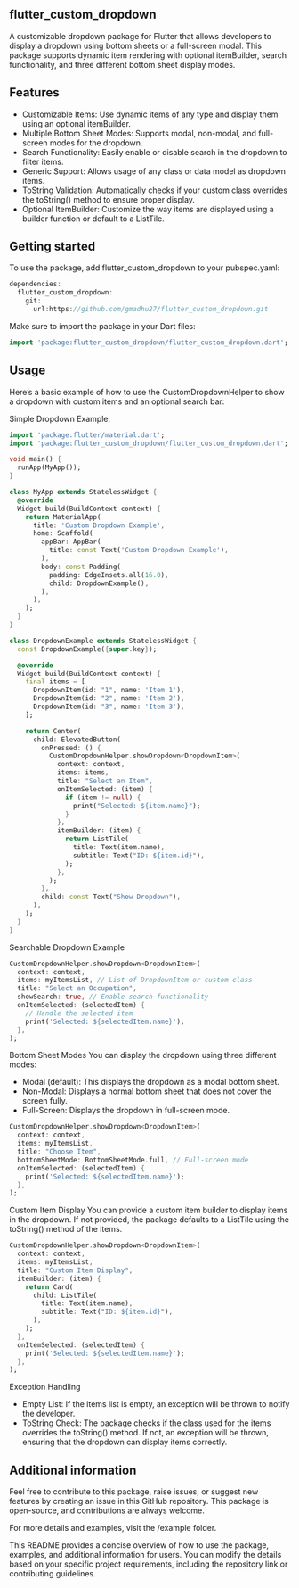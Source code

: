 ## flutter_custom_dropdown

A customizable dropdown package for Flutter that allows developers to display a dropdown using bottom sheets or a full-screen modal. This package supports dynamic item rendering with optional itemBuilder, search functionality, and three different bottom sheet display modes.


## Features
* Customizable Items: Use dynamic items of any type and display them using an optional itemBuilder.
* Multiple Bottom Sheet Modes: Supports modal, non-modal, and full-screen modes for the dropdown.
* Search Functionality: Easily enable or disable search in the dropdown to filter items.
* Generic Support: Allows usage of any class or data model as dropdown items.
* ToString Validation: Automatically checks if your custom class overrides the toString() method to ensure proper display.
* Optional ItemBuilder: Customize the way items are displayed using a builder function or default to a ListTile.


## Getting started
To use the package, add flutter_custom_dropdown to your pubspec.yaml:

```dart
dependencies:
  flutter_custom_dropdown:
    git:
      url:https://github.com/gmadhu27/flutter_custom_dropdown.git

```

Make sure to import the package in your Dart files:
```dart
import 'package:flutter_custom_dropdown/flutter_custom_dropdown.dart';
```

## Usage
Here’s a basic example of how to use the CustomDropdownHelper to show a dropdown with custom items and an optional search bar:

Simple Dropdown Example:

```dart
import 'package:flutter/material.dart';
import 'package:flutter_custom_dropdown/flutter_custom_dropdown.dart';

void main() {
  runApp(MyApp());
}

class MyApp extends StatelessWidget {
  @override
  Widget build(BuildContext context) {
    return MaterialApp(
      title: 'Custom Dropdown Example',
      home: Scaffold(
        appBar: AppBar(
          title: const Text('Custom Dropdown Example'),
        ),
        body: const Padding(
          padding: EdgeInsets.all(16.0),
          child: DropdownExample(),
        ),
      ),
    );
  }
}

class DropdownExample extends StatelessWidget {
  const DropdownExample({super.key});

  @override
  Widget build(BuildContext context) {
    final items = [
      DropdownItem(id: "1", name: 'Item 1'),
      DropdownItem(id: "2", name: 'Item 2'),
      DropdownItem(id: "3", name: 'Item 3'),
    ];

    return Center(
      child: ElevatedButton(
        onPressed: () {
          CustomDropdownHelper.showDropdown<DropdownItem>(
            context: context,
            items: items,
            title: "Select an Item",
            onItemSelected: (item) {
              if (item != null) {
                print("Selected: ${item.name}");
              }
            },
            itemBuilder: (item) {
              return ListTile(
                title: Text(item.name),
                subtitle: Text("ID: ${item.id}"),
              );
            },
          );
        },
        child: const Text("Show Dropdown"),
      ),
    );
  }
}
```

Searchable Dropdown Example
```dart
CustomDropdownHelper.showDropdown<DropdownItem>(
  context: context,
  items: myItemsList, // List of DropdownItem or custom class
  title: "Select an Occupation",
  showSearch: true, // Enable search functionality
  onItemSelected: (selectedItem) {
    // Handle the selected item
    print('Selected: ${selectedItem.name}');
  },
);
```
Bottom Sheet Modes
You can display the dropdown using three different modes:

* Modal (default): This displays the dropdown as a modal bottom sheet.
* Non-Modal: Displays a normal bottom sheet that does not cover the screen fully.
* Full-Screen: Displays the dropdown in full-screen mode.
  
```dart
CustomDropdownHelper.showDropdown<DropdownItem>(
  context: context,
  items: myItemsList,
  title: "Choose Item",
  bottomSheetMode: BottomSheetMode.full, // Full-screen mode
  onItemSelected: (selectedItem) {
    print('Selected: ${selectedItem.name}');
  },
);
```
Custom Item Display
You can provide a custom item builder to display items in the dropdown. If not provided, the package defaults to a ListTile using the toString() method of the items.
```dart
CustomDropdownHelper.showDropdown<DropdownItem>(
  context: context,
  items: myItemsList,
  title: "Custom Item Display",
  itemBuilder: (item) {
    return Card(
      child: ListTile(
        title: Text(item.name),
        subtitle: Text("ID: ${item.id}"),
      ),
    );
  },
  onItemSelected: (selectedItem) {
    print('Selected: ${selectedItem.name}');
  },
);
```
Exception Handling
* Empty List: If the items list is empty, an exception will be thrown to notify the developer.
* ToString Check: The package checks if the class used for the items overrides the toString() method. If not, an exception will be thrown, ensuring that the dropdown can display items correctly.


## Additional information
Feel free to contribute to this package, raise issues, or suggest new features by creating an issue in this GitHub repository. This package is open-source, and contributions are always welcome.

For more details and examples, visit the /example folder.

This README provides a concise overview of how to use the package, examples, and additional information for users. You can modify the details based on your specific project requirements, including the repository link or contributing guidelines.
